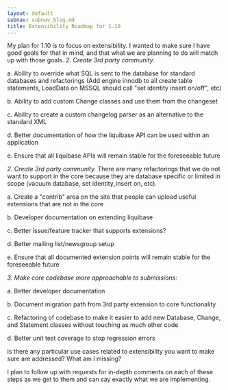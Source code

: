 ```yaml
---
layout: default
subnav: subnav_blog.md
title: Extensibility Roadmap for 1.10
---
```



My plan for 1.10 is to focus on extensibility. I wanted to make sure I have good goals for that in mind, and that what we are planning to do will match up with those goals.
*2.   Create 3rd party community.*

a.   Ability to override what SQL is sent to the database for standard databases and refactorings (Add engine innodb to all create table statements, LoadData on MSSQL should call "set identity insert on/off", etc)

b.   Ability to add custom Change classes and use them from the changeset

c.   Ability to create a custom changelog parser as an alternative to the standard XML

d.   Better documentation of how the liquibase API can be used within an application

e.   Ensure that all liquibase APIs will remain stable for the foreseeable future

*2.   Create 3rd party community.* There are many refactorings that we do not want to support in the core because they are database specific or limited in scope (vacuum database, set identity_insert on, etc).

a.   Create a "contrib" area on the site that people can upload useful extensions that are not in the core

b.   Developer documentation on extending liquibase

c.   Better issue/feature tracker that supports extensions?

d.   Better mailing list/newsgroup setup

e.   Ensure that all documented extension points will remain stable for the foreseeable future

*3.   Make core codebase more approachable to submissions:*

a.   Better developer documentation

b.   Document migration path from 3rd party extension to core functionality

c.   Refactoring of codebase to make it easier to add new Database, Change, and Statement classes without touching as much other code

d.   Better unit test coverage to stop regression errors



Is there any particular use cases related to extensibility you want to make sure are addressed? What am I missing?


I plan to follow up with requests for in-depth comments on each of these steps as we get to them and can say exactly what we are implementing.

